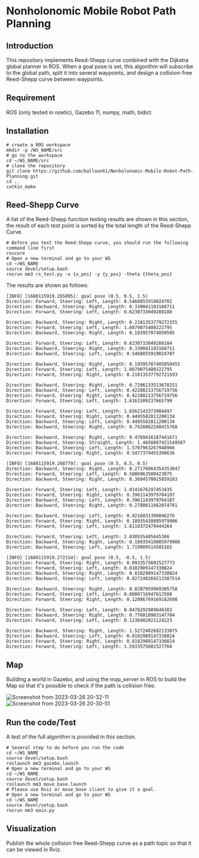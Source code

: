 # Nonholonomic Mobile Robot Path Planning

## Introduction
This repository implements Reed-Shepp curve combined with the Dijkstra global planner in ROS. When a goal pose is set, this algorithm will subscribe to the global path, split it into several waypoints, and design a collision-free Reed-Shepp curve between waypoints.

## Requirement
ROS (only tested in noetic), Gazebo 11, numpy, math, bidict

## Installation

```
# create a ROS workspace
mkdir -p /WS_NAME/src
# go to the workspace 
cd ~/WS_NAME/src
# clone the repository
git clone https://github.com/balloon61/Nonholonomic-Mobile-Robot-Path-Planning.git
cd ..
catkin_make
```

## Reed-Shepp Curve
A list of the Reed-Shepp function testing results are shown in this section, the result of each test point is sorted by the total length of the Reed-Shepp Curve.

```
# Before you test the Reed-Shepp curve, you should run the following command line first
roscore
# Open a new terminal and go to your WS
cd ~/WS_NAME
source devel/setup.bash
rosrun mm3 rs_test.py -x {x_pos} -y {y_pos} -theta {theta_pos}
```

The results are shown as follows:
```
[INFO] [1680115919.265895]: goal pose (0.5, 0.5, 1.5)
Direction: Forward, Steering: Left, Length: 0.5468855919024702
Direction: Backward, Steering: Right, Length: 0.330041103168711
Direction: Forward, Steering: Left, Length: 0.6230733049288188

Direction: Backward, Steering: Right, Length: 0.2181353779272155
Direction: Forward, Steering: Left, Length: 1.0879075480222795
Direction: Backward, Steering: Right, Length: 0.193957074050505

Direction: Forward, Steering: Left, Length: 0.6230733049288184
Direction: Backward, Steering: Right, Length: 0.330041103168711
Direction: Backward, Steering: Left, Length: 0.5468855919024707

Direction: Backward, Steering: Right, Length: 0.19395707405050455
Direction: Forward, Steering: Left, Length: 1.0879075480222795
Direction: Forward, Steering: Right, Length: 0.21813537792721593

Direction: Backward, Steering: Right, Length: 0.7296133513678151
Direction: Backward, Steering: Left, Length: 0.42288213756719756
Direction: Forward, Steering: Right, Length: 0.42288213756719756
Direction: Forward, Steering: Left, Length: 1.6161509237665799

Direction: Forward, Steering: Left, Length: 1.6562143373984497
Direction: Forward, Steering: Right, Length: 0.4495502811200134
Direction: Backward, Steering: Left, Length: 0.4495502811200134
Direction: Backward, Steering: Right, Length: 0.7428862248415768

Direction: Backward, Steering: Right, Length: 0.4769416187441671
Direction: Backward, Steering: Straight, Length: 1.4658807421549507
Direction: Backward, Steering: Left, Length: 1.5707963267948966
Direction: Forward, Steering: Right, Length: 0.5477379455390636

[INFO] [1680115919.268779]: goal pose (0.5, 0.5, 0.5)
Direction: Backward, Steering: Right, Length: 0.27176064354353047
Direction: Forward, Steering: Left, Length: 0.5886963580423875
Direction: Backward, Steering: Right, Length: 0.3604570015859183

Direction: Forward, Steering: Left, Length: 1.0141676297453435
Direction: Forward, Steering: Right, Length: 0.3961143979764107
Direction: Backward, Steering: Left, Length: 0.3961143979764107
Direction: Backward, Steering: Right, Length: 0.2780611662074781

Direction: Backward, Steering: Left, Length: 0.9216831390846276
Direction: Forward, Steering: Right, Length: 0.18935410885979906
Direction: Forward, Steering: Left, Length: 1.6110372479444264

Direction: Forward, Steering: Left, Length: 2.030555405645366
Direction: Backward, Steering: Right, Length: 0.18935410885979906
Direction: Backward, Steering: Left, Length: 1.719909514505165

[INFO] [1680115919.272154]: goal pose (0.5, -0.5, 1.5)
Direction: Forward, Steering: Right, Length: 0.0933575602527773
Direction: Forward, Steering: Left, Length: 0.8102989147330824
Direction: Backward, Steering: Right, Length: 0.8102989147330824
Direction: Backward, Steering: Left, Length: 0.027240269213387514

Direction: Backward, Steering: Right, Length: 0.8207959969305758
Direction: Forward, Steering: Left, Length: 0.8000716947612508
Direction: Forward, Steering: Right, Length: 0.12086769169182698

Direction: Forward, Steering: Left, Length: 0.8478292989646383
Direction: Backward, Steering: Right, Length: 0.776010903147784
Direction: Forward, Steering: Left, Length: 0.1238402021124223

Direction: Backward, Steering: Right, Length: 1.5272402692133875
Direction: Backward, Steering: Left, Length: 0.8102989147330824
Direction: Forward, Steering: Right, Length: 0.8102989147330824
Direction: Forward, Steering: Left, Length: 1.5933575602527768
```

## Map
Building a world in Gazebo, and using the map_server in ROS to build the Map so that it's possible to check if the path is collision free.

![Screenshot from 2023-03-26 20-32-11](https://user-images.githubusercontent.com/55338365/227834849-44c5d3f8-aa52-473b-8b85-2ed2f0b968b0.png)
![Screenshot from 2023-03-26 20-30-51](https://user-images.githubusercontent.com/55338365/227834856-3c7e17a6-2e15-470d-a1ac-2c53abae4acc.png)

## Run the code/Test
A test of the full algorithm is provided in this section.
```
# Several step to do before you run the code
cd ~/WS_NAME
source devel/setup.bash
roslaunch mm3 gazebo.launch
# Open a new terminal and go to your WS
cd ~/WS_NAME
source devel/setup.bash
roslaunch mm3 move_base.launch
# Please use Rviz or move_base client to give it a goal.
# Open a new terminal and go to your WS
cd ~/WS_NAME
source devel/setup.bash
rosrun mm3 main.py
```


## Visualization

Publish the whole collision free Reed-Shepp curve as a path topic so that it can be viewed in Rviz. 
